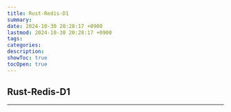 ```yaml
---
title: Rust-Redis-D1
summary: 
date: 2024-10-30 20:28:17 +0900
lastmod: 2024-10-30 20:28:17 +0900
tags: 
categories: 
description: 
showToc: true
tocOpen: true
---
```


## Rust-Redis-D1 
---

